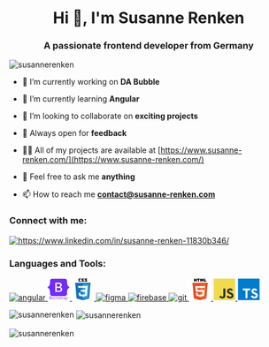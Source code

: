 <h1 align="center">Hi 👋, I'm Susanne Renken</h1>
<h3 align="center">A passionate frontend developer from Germany</h3>

<p align="left"> <img src="https://komarev.com/ghpvc/?username=susannerenken&label=Profile%20views&color=0e75b6&style=flat" alt="susannerenken" /> </p>

- 🔭 I’m currently working on **DA Bubble**

- 🌱 I’m currently learning **Angular**

- 👯 I’m looking to collaborate on **exciting projects**

- 🤝 Always open for **feedback**

- 👨‍💻 All of my projects are available at [https://www.susanne-renken.com/](https://www.susanne-renken.com/)

- 💬 Feel free to ask me **anything**

- 📫 How to reach me **contact@susanne-renken.com**

<h3 align="left">Connect with me:</h3>
<p align="left">
<a href="https://linkedin.com/in/https://www.linkedin.com/in/susanne-renken-11830b346/" target="blank"><img align="center" src="https://raw.githubusercontent.com/rahuldkjain/github-profile-readme-generator/master/src/images/icons/Social/linked-in-alt.svg" alt="https://www.linkedin.com/in/susanne-renken-11830b346/" height="30" width="40" /></a>
</p>

<h3 align="left">Languages and Tools:</h3>
<p align="left"> <a href="https://angular.io" target="_blank" rel="noreferrer"> <img src="https://angular.io/assets/images/logos/angular/angular.svg" alt="angular" width="40" height="40"/> </a> <a href="https://getbootstrap.com" target="_blank" rel="noreferrer"> <img src="https://raw.githubusercontent.com/devicons/devicon/master/icons/bootstrap/bootstrap-plain-wordmark.svg" alt="bootstrap" width="40" height="40"/> </a> <a href="https://www.w3schools.com/css/" target="_blank" rel="noreferrer"> <img src="https://raw.githubusercontent.com/devicons/devicon/master/icons/css3/css3-original-wordmark.svg" alt="css3" width="40" height="40"/> </a> <a href="https://www.figma.com/" target="_blank" rel="noreferrer"> <img src="https://www.vectorlogo.zone/logos/figma/figma-icon.svg" alt="figma" width="40" height="40"/> </a> <a href="https://firebase.google.com/" target="_blank" rel="noreferrer"> <img src="https://www.vectorlogo.zone/logos/firebase/firebase-icon.svg" alt="firebase" width="40" height="40"/> </a> <a href="https://git-scm.com/" target="_blank" rel="noreferrer"> <img src="https://www.vectorlogo.zone/logos/git-scm/git-scm-icon.svg" alt="git" width="40" height="40"/> </a> <a href="https://www.w3.org/html/" target="_blank" rel="noreferrer"> <img src="https://raw.githubusercontent.com/devicons/devicon/master/icons/html5/html5-original-wordmark.svg" alt="html5" width="40" height="40"/> </a> <a href="https://developer.mozilla.org/en-US/docs/Web/JavaScript" target="_blank" rel="noreferrer"> <img src="https://raw.githubusercontent.com/devicons/devicon/master/icons/javascript/javascript-original.svg" alt="javascript" width="40" height="40"/> </a> <a href="https://www.typescriptlang.org/" target="_blank" rel="noreferrer"> <img src="https://raw.githubusercontent.com/devicons/devicon/master/icons/typescript/typescript-original.svg" alt="typescript" width="40" height="40"/> </a> </p>

<p><img align="left" src="https://github-readme-stats.vercel.app/api/top-langs?username=susannerenken&show_icons=true&locale=en&layout=compact" alt="susannerenken" /></p>

<p>&nbsp;<img align="center" src="https://github-readme-stats.vercel.app/api?username=susannerenken&show_icons=true&locale=en" alt="susannerenken" /></p>

<p><img align="center" src="https://github-readme-streak-stats.herokuapp.com/?user=susannerenken&theme=dark" alt="susannerenken" /></p>

